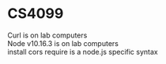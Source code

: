 # CS4099

Curl is on lab computers  
Node v10.16.3 is on lab computers  
install cors
require is a node.js specific syntax